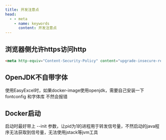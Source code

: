 ```yaml
---
title: 开发注意点
head:
  - - meta
    - name: keywords
      content: 开发注意点
---
```


## 浏览器侧允许https访问http
```html
<meta http-equiv="Content-Security-Policy" content="upgrade-insecure-requests">
```

## OpenJDK不自带字体
使用EasyExcel时，如果docker-image使用openjdk，需要自己安装一下fontconfig 和字体库 不然会报错

## Docker启动

启动时最好带上 --init 参数，让pid为1的进程用于转发信号量，不然启动的java程序无法获取到信号量，无法使用jstack等jvm工具
